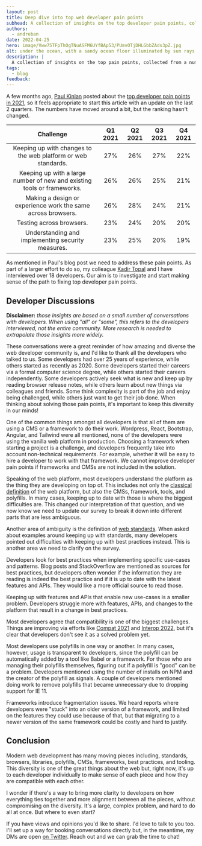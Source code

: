 ```yaml
---
layout: post
title: Deep dive into top web developer pain points
subhead: A collection of insights on the top developer pain points, collected from a number of one to one conversations.
authors:
  - andreban
date: 2022-04-25
hero: image/Vww75TFpThOgTNuASFM6UYfBAp53/PUmvOTjDHLGbbZAds3pZ.jpg
alt: under the ocean, with a sandy ocean floor illuminated by sun rays from the surface.
description: |
  A collection of insights on the top pain points, collected from a number of one to one conversations with web developers.
tags:
  - blog
feedback:
---
```


A few months ago, [Paul Kinlan][2] posted about the [top developer pain points in 2021][1], so it feels appropriate to start this article with an update on the last 2 quarters. The numbers have moved around a bit, but the ranking hasn't changed. 

|Challenge|Q1 2021|Q2 2021|Q3 2021|Q4 2021|
|:-------:|:-----:|:-----:|:-----:|:-----:|
Keeping up with changes to the web platform or web standards.|27%|26%|27%|22%|
Keeping up with a large number of new and existing tools or frameworks.|26%|26%|25%|21%|
Making a design or experience work the same across browsers.|26%|28%|24%|21%|
Testing across browsers.|23%|24%|20%|20%|
Understanding and implementing security measures.|23%|25%|20%|19%|

As mentioned in Paul's blog post we need to address these pain points. As part of a larger effort to do so, my colleague [Kadir Topal][3] and I have interviewed over 18 developers. Our aim is to investigate and start making sense of the path to fixing top developer pain points.

## Developer Discussions

**Disclaimer:** *those insights are based on a small number of conversations with developers. When using "all" or "some", this refers to the developers interviewed, not the entire community. More research is needed to extrapolate those insights more widely.*

These conversations were a great reminder of how amazing and diverse the web developer community is, and I'd like to thank all the developers who talked to us. Some developers had over 25 years of experience, while others started as recently as 2020. Some developers started their careers via a formal computer science degree, while others started their careers independently. Some developers actively seek what is new and keep up by reading browser release notes, while others learn about new things via colleagues and friends. Some think complexity is part of the job and enjoy being challenged, while others just want to get their job done. When thinking about solving those pain points, it's important to keep this diversity in our minds!

One of the common things amongst all developers is that all of them are using a CMS or a framework to do their work. Wordpress, React, Bootstrap, Angular, and Tailwind were all mentioned, none of the developers were using the vanilla web platform in production. Choosing a framework when starting a project is a challenge, and developers frequently take into account non-technical requirements. For example, whether it will be easy to hire a developer to work with that framework. We cannot improve developer pain points if frameworks and CMSs are not included in the solution.  

Speaking of the web platform, most developers understand the platform as the thing they are developing on top of. This includes not only the [classical definition][4] of the web platform, but also the CMSs, framework, tools, and polyfills. In many cases, keeping up to date with those is where the biggest difficulties are. This changed our interpretation of that question, and we now know we need to update our survey to break it down into different parts that are less ambiguous. 

Another area of ambiguity is the definition of [web standards][5]. When asked about examples around keeping up with standards, many developers pointed out difficulties with keeping up with best practices instead. This is another area we need to clarify on the survey. 

Developers look for best practices when implementing specific use-cases and patterns. Blog posts and StackOverflow are mentioned as sources for best practices, but developers often wonder if the information they are reading is indeed the best practice and if it is up to date with the latest features and APIs. They would like a more official source to read those. 

Keeping up with features and APIs that enable new use-cases is a smaller problem. Developers struggle more with features, APIs, and changes to the platform that result in a change in best practices.

Most developers agree that compatibility is one of the biggest challenges. Things are improving via efforts like [Compat 2021][7] and [Interop 2022][6], but it's clear that developers don't see it as a solved problem yet.

Most developers use polyfills in one way or another. In many cases, however, usage is transparent to developers, since the polyfill can be automatically added by a tool like Babel or a framework. For those who are managing their polyfills themselves, figuring out if a polyfill is "good" can be a problem. Developers mentioned using the number of installs on NPM and the creator of the polyfill as signals. A couple of developers mentioned doing work to remove polyfills that became unnecessary due to dropping support for IE 11.

Frameworks introduce fragmentation issues. We heard reports where developers were "stuck" into an older version of a framework, and limited on the features they could use because of that, but that migrating to a newer version of the same framework could be costly and hard to justify.

## Conclusion

Modern web development has many moving pieces including, standards, browsers, libraries, polyfills, CMSs, frameworks, best practices, and tooling. This diversity is one of the great things about the web but, right now, it's up to each developer individually to make sense of each piece and how they are compatible with each other.

I wonder if there's a way to bring more clarity to developers on how everything ties together and more alignment between all the pieces, without compromising on the diversity. It's a large, complex problem, and hard to do all at once. But where to even start?

If you have views and opinions you'd like to share. I'd love to talk to you too. I'll set up a way for booking conversations directly but, in the meantime, my DMs are open [on Twitter][8]. Reach out and we can grab the time to chat!

[1]: https://paul.kinlan.me/top-web-developer-pain-points-in-2021/
[2]: https://twitter.com/Paul_Kinlan
[3]: https://twitter.com/atopal
[4]: https://en.wikipedia.org/wiki/Web_platform
[5]: https://www.w3.org/standards/
[6]: https://web.dev/interop-2022/
[7]: https://web.dev/compat2021/
[8]: https://twitter.com/andreban

